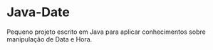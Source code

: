 # Java-Date
Pequeno projeto escrito em Java para aplicar conhecimentos sobre manipulação de Data e Hora.
